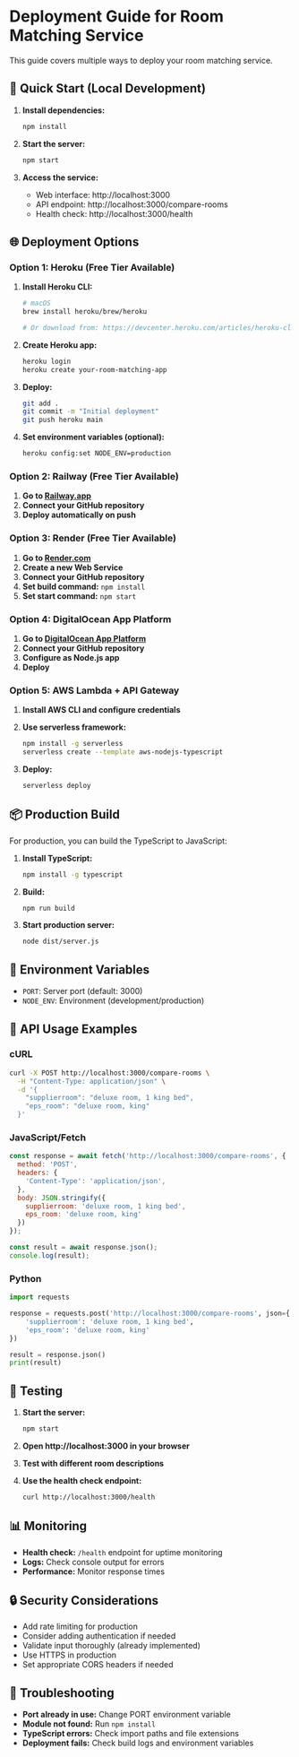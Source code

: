 # Deployment Guide for Room Matching Service

This guide covers multiple ways to deploy your room matching service.

## 🚀 Quick Start (Local Development)

1. **Install dependencies:**
   ```bash
   npm install
   ```

2. **Start the server:**
   ```bash
   npm start
   ```

3. **Access the service:**
   - Web interface: http://localhost:3000
   - API endpoint: http://localhost:3000/compare-rooms
   - Health check: http://localhost:3000/health

## 🌐 Deployment Options

### Option 1: Heroku (Free Tier Available)

1. **Install Heroku CLI:**
   ```bash
   # macOS
   brew install heroku/brew/heroku
   
   # Or download from: https://devcenter.heroku.com/articles/heroku-cli
   ```

2. **Create Heroku app:**
   ```bash
   heroku login
   heroku create your-room-matching-app
   ```

3. **Deploy:**
   ```bash
   git add .
   git commit -m "Initial deployment"
   git push heroku main
   ```

4. **Set environment variables (optional):**
   ```bash
   heroku config:set NODE_ENV=production
   ```

### Option 2: Railway (Free Tier Available)

1. **Go to [Railway.app](https://railway.app)**
2. **Connect your GitHub repository**
3. **Deploy automatically on push**

### Option 3: Render (Free Tier Available)

1. **Go to [Render.com](https://render.com)**
2. **Create a new Web Service**
3. **Connect your GitHub repository**
4. **Set build command:** `npm install`
5. **Set start command:** `npm start`

### Option 4: DigitalOcean App Platform

1. **Go to [DigitalOcean App Platform](https://www.digitalocean.com/products/app-platform)**
2. **Connect your GitHub repository**
3. **Configure as Node.js app**
4. **Deploy**

### Option 5: AWS Lambda + API Gateway

1. **Install AWS CLI and configure credentials**
2. **Use serverless framework:**
   ```bash
   npm install -g serverless
   serverless create --template aws-nodejs-typescript
   ```

3. **Deploy:**
   ```bash
   serverless deploy
   ```

## 📦 Production Build

For production, you can build the TypeScript to JavaScript:

1. **Install TypeScript:**
   ```bash
   npm install -g typescript
   ```

2. **Build:**
   ```bash
   npm run build
   ```

3. **Start production server:**
   ```bash
   node dist/server.js
   ```

## 🔧 Environment Variables

- `PORT`: Server port (default: 3000)
- `NODE_ENV`: Environment (development/production)

## 📱 API Usage Examples

### cURL
```bash
curl -X POST http://localhost:3000/compare-rooms \
  -H "Content-Type: application/json" \
  -d '{
    "supplierroom": "deluxe room, 1 king bed",
    "eps_room": "deluxe room, king"
  }'
```

### JavaScript/Fetch
```javascript
const response = await fetch('http://localhost:3000/compare-rooms', {
  method: 'POST',
  headers: {
    'Content-Type': 'application/json',
  },
  body: JSON.stringify({
    supplierroom: 'deluxe room, 1 king bed',
    eps_room: 'deluxe room, king'
  })
});

const result = await response.json();
console.log(result);
```

### Python
```python
import requests

response = requests.post('http://localhost:3000/compare-rooms', json={
    'supplierroom': 'deluxe room, 1 king bed',
    'eps_room': 'deluxe room, king'
})

result = response.json()
print(result)
```

## 🧪 Testing

1. **Start the server:**
   ```bash
   npm start
   ```

2. **Open http://localhost:3000 in your browser**

3. **Test with different room descriptions**

4. **Use the health check endpoint:**
   ```bash
   curl http://localhost:3000/health
   ```

## 📊 Monitoring

- **Health check:** `/health` endpoint for uptime monitoring
- **Logs:** Check console output for errors
- **Performance:** Monitor response times

## 🔒 Security Considerations

- Add rate limiting for production
- Consider adding authentication if needed
- Validate input thoroughly (already implemented)
- Use HTTPS in production
- Set appropriate CORS headers if needed

## 🚨 Troubleshooting

- **Port already in use:** Change PORT environment variable
- **Module not found:** Run `npm install`
- **TypeScript errors:** Check import paths and file extensions
- **Deployment fails:** Check build logs and environment variables
